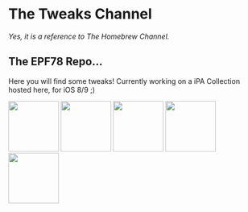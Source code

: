 # **The Tweaks Channel**

*Yes, it is a reference to The Homebrew Channel.*

## The EPF78 Repo...
Here you will find some tweaks! Currently working on a iPA Collection hosted here, for iOS 8/9 ;)

<img src="https://github.com/user-attachments/assets/3d496cc0-05b0-4160-842b-3744470aa989" width="100"> <img src="https://github.com/user-attachments/assets/2e18269e-b6f8-45cb-926f-ab751fe031ec" width="100"> <img src="https://github.com/user-attachments/assets/9356267a-45ec-449a-b90c-7eeae86ad68f" width="100"> <img src="https://github.com/user-attachments/assets/a80c681b-e312-4103-a893-81518b8b3003" width=100> <img src="https://github.com/user-attachments/assets/f7f2a9e1-d513-4d9e-b053-8c7121a6168c" width="100">
